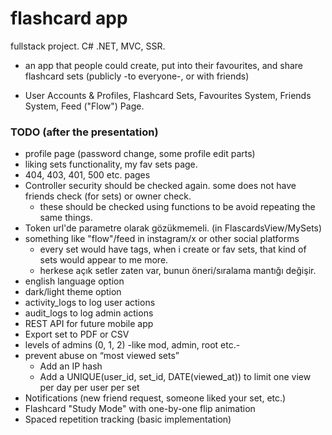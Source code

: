# flashcard app
fullstack project. C# .NET, MVC, SSR. 

* an app that people could create, put into their favourites, and share flashcard sets (publicly -to everyone-, or with friends)

* User Accounts &amp; Profiles, Flashcard Sets, Favourites System, Friends System, Feed ("Flow") Page.

### TODO (after the presentation)
* profile page (password change, some profile edit parts)
* liking sets functionality, my fav sets page.
* 404, 403, 401, 500 etc. pages
* Controller security should be checked again. some does not have friends check (for sets) or owner check.
    * these should be checked using functions to be avoid repeating the same things.
* Token url'de parametre olarak gözükmemeli. (in FlascardsView/MySets)
* something like "flow"/feed in instagram/x or other social platforms
    * every set would have tags, when i create or fav sets, that kind of sets would appear to me more.
    * herkese açık setler zaten var, bunun öneri/sıralama mantığı değişir.
* english language option
* dark/light theme option
* activity_logs to log user actions
* audit_logs to log admin actions
* REST API for future mobile app
* Export set to PDF or CSV
* levels of admins (0, 1, 2) -like mod, admin, root etc.-
* prevent abuse on “most viewed sets”
    * Add an IP hash
    * Add a UNIQUE(user_id, set_id, DATE(viewed_at)) to limit one view per day per user per set
* Notifications (new friend request, someone liked your set, etc.)
* Flashcard "Study Mode" with one-by-one flip animation
* Spaced repetition tracking (basic implementation)
